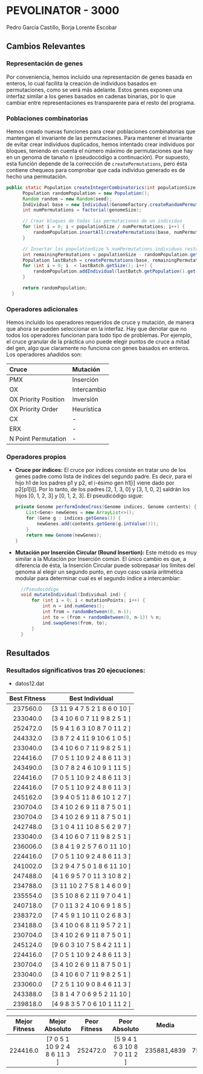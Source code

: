 PEVOLINATOR - 3000
===============
Pedro García Castillo, Borja Lorente Escobar

Cambios Relevantes
---------

### Representación de genes

Por conveniencia, hemos incluido una representación de genes basada en enteros, lo cual facilita la creación de individuos basados en permutaciones, como se verá más adelante. Estos genes exponen una interfaz similar a los genes basados en cadenas binarias, por lo que cambiar entre representaciones es transparente para el resto del programa.

### Poblaciones combinatorias

Hemos creado nuevas funciones para crear poblaciones combinatorias que mantengan el invariante de las permutaciones. Para mantener el invariante de evitar crear individuos duplicados, hemos intentado crear individuos por bloques, teniendo en cuenta el número máximo de permutaciones que hay en un genoma de tanaño n (pseudocódigo a continuación). Por supuesto, esta función depende de la corrección de `createPermutations`, pero ésta contiene chequeos para comprobar que cada individuo generado es de hecho una permutación.

  ```java
  public static Population createIntegerCombinatorics(int populationSize, int genomeSize, int seed, int n) {
        Population randomPopulation = new Population();
        Random random = new Random(seed);
        Individual base = new Individual(GenomeFactory.createRandomPermutation(genomeSize, n, random));
        int numPermutations = factorial(genomeSize);

        // Crear bloques de todas las permutaciones de un individuo
        for (int i = 0; i < populationSize / numPermutations; i++) {
            randomPopulation.insertAll(createPermutations(base, numPermutations));
        }

        // Insertar los populationSize % numPermutations individuos restantes
        int remainingPermutations = populationSize - randomPopulation.getSize();
  	    Population lastBatch = createPermutations(base, remainingPermutations);
  	    for (int i = 0; i  < lastBatch.getSize(); i++) {
  	    	randomPopulation.addIndividual(lastBatch.getPopulation().get(i));
  	    }

        return randomPopulation;
    }
  ```

### Operadores adicionales

Hemos incluído los operadores requeridos de cruce y mutación, de manera que ahora se pueden seleccionar en la interfaz. Hay que denotar que no todos los operadores funcionan para todo tipo de problemas. Por ejemplo, el cruce granular de la práctica uno puede elegir puntos de cruce a mitad del gen, algo que claramente no funciona con genes basados en enteros. Los operadores añadidos son:

| Cruce | Mutación     |
| :------------- | :------------- |
| PMX       | Inserción       |
| OX        | Intercambio       |
| OX Priority Position       | Inversión       |
| OX Priority Order       | Heurística       |
| CX       |    -    |
| ERX       |    -    |
| N Point Permutation       |     -    |


### Operadores propios

- **Cruce por índices:** El cruce por índices consiste en tratar uno de los genes padre como lista de índices del segundo padre. Es decir, para el hijo h1 de los padres p1 y p2, el i-ésimo gen h1[i] viene dado por p2[p1[i]]. Por lo tanto, de los padres [2, 1, 3, 0] y [3, 1, 0, 2] saldrán los hijos [0, 1, 2, 3] y [0, 1, 2, 3]. El pseudicódigo sigue:

  ```java
  private Genome performIndexCross(Genome indices, Genome contents) {
      List<Gene> newGenes = new ArrayList<>();
      for (Gene g : indices.getGenes()) {
          newGenes.add(contents.getGene(g.intValue()));
      }
      return new Genome(newGenes);
  }
  ```

- **Mutación por Inserción Circular (Round Insertion):** Este método es muy similar a la Mutación por Inserción común. El único cambio es que, a diferencia de ésta, la Inserción Circular puede sobrepasar los límites del genoma al elegir un segundo punto, en cuyo caso usaría aritmética modular para determinar cual es el segundo índice a intercambiar:

  ```java
	//Pseudocódigo
	void mutateIndividual(Individual ind) {
		for (int i = 0; i < mutationPoints; i++) {
			int n = ind.numGenes();
			int from = randomBetween(0, n-1);
			int to = (from + randomBetween(0, n-1)) % n;
			ind.swapGenes(from, to);
		}
	}
  ```

Resultados
------------

### Resultados significativos tras 20 ejecuciones:

- datos12.dat

|Best Fitness | Best Individual |
|:--------:|:----------------------------:|
| 237560.0 | [3 11 9 4 7 5 2 1 8 6 0 10 ] |
| 233040.0 | [3 4 10 6 0 7 11 9 8 2 5 1 ] |
| 252472.0 | [5 9 4 1 6 3 10 8 7 0 11 2 ] |
| 244332.0 | [3 8 7 2 4 11 9 10 6 1 0 5 ] |
| 233040.0 | [3 4 10 6 0 7 11 9 8 2 5 1 ] |
| 224416.0 | [7 0 5 1 10 9 2 4 8 6 11 3 ] |
| 243490.0 | [3 0 7 8 2 4 6 10 9 1 11 5 ] |
| 224416.0 | [7 0 5 1 10 9 2 4 8 6 11 3 ] |
| 224416.0 | [7 0 5 1 10 9 2 4 8 6 11 3 ] |
| 245162.0 | [3 9 4 0 5 11 8 6 10 1 2 7 ] |
| 230704.0 | [3 4 10 2 6 9 11 8 7 5 0 1 ] |
| 230704.0 | [3 4 10 2 6 9 11 8 7 5 0 1 ] |
| 242748.0 | [3 1 0 4 11 10 8 5 6 2 9 7 ] |
| 233040.0 | [3 4 10 6 0 7 11 9 8 2 5 1 ] |
| 236006.0 | [3 8 4 1 9 2 5 7 6 0 11 10 ] |
| 224416.0 | [7 0 5 1 10 9 2 4 8 6 11 3 ] |
| 241002.0 | [3 2 9 4 7 5 0 1 8 6 11 10 ] |
| 247488.0 | [4 1 6 9 5 7 0 11 3 10 8 2 ] |
| 234788.0 | [3 11 10 2 7 5 8 1 4 6 0 9 ] |
| 235554.0 | [3 5 10 8 6 2 11 9 7 0 4 1 ] |
| 240718.0 | [7 0 11 3 2 4 10 6 9 1 8 5 ] |
| 238372.0 | [7 4 5 9 1 10 11 0 2 6 8 3 ] |
| 234188.0 | [3 4 10 0 6 8 11 9 5 7 2 1 ] |
| 230704.0 | [3 4 10 2 6 9 11 8 7 5 0 1 ] |
| 245124.0 | [9 6 0 3 10 7 5 8 4 2 11 1 ] |
| 224416.0 | [7 0 5 1 10 9 2 4 8 6 11 3 ] |
| 230704.0 | [3 4 10 2 6 9 11 8 7 5 0 1 ] |
| 233040.0 | [3 4 10 6 0 7 11 9 8 2 5 1 ] |
| 233060.0 | [7 2 5 1 10 9 0 8 4 6 11 3 ] |
| 243388.0 | [3 8 1 4 7 0 6 9 5 2 11 10 ] |
| 239818.0 | [4 9 8 3 5 7 0 6 10 1 11 2 ] |

| Mejor Fitness | Mejor Absoluto | Peor Fitness | Peor Absoluto | Media | Desv. Estándar | 
|:-------------:|:--------------:|:------------:|:-------------:|:-----:|:--------------:|
|224416.0       |[7 0 5 1 10 9 2 4 8 6 11 3 ]|252472.0|[5 9 4 1 6 3 10 8 7 0 11 2 ]|235881,4839|7521,943702|